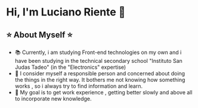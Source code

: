 # Hi, I'm Luciano Riente 👋

## :star: About Myself :star:
* :books: Currently, i am studying Front-end technologies on my own and i have been studying in the technical secondary school "Instituto San Judas Tadeo" (in the "Electronics" expertise)
* :mag_right: I consider myself a responsible person and concerned about doing the things in the right way. It bothers me not knowing how something works , so i always try to find information and learn.
* :money_with_wings: My goal is to get work experience , getting better slowly and above all to incorporate new knowledge.

<!--
**Lucssiano/lucssiano** is a ✨ _special_ ✨ repository because its `README.md` (this file) appears on your GitHub profile.

Here are some ideas to get you started:

- 🔭 I’m currently working on ...
- 🌱 I’m currently learning ...
- 👯 I’m looking to collaborate on ...
- 🤔 I’m looking for help with ...
- 💬 Ask me about ...
- 📫 How to reach me: ...
- 😄 Pronouns: ...
- ⚡ Fun fact: ...
-->
